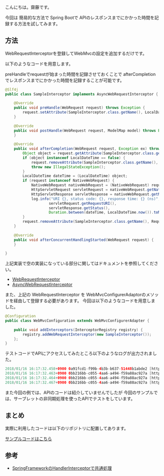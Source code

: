 こんにちは。齋藤です。

今回は 簡易的な方法で Spring Bootで APIのレスポンスまでにかかった時間を記録する方法を試してみます。

## 方法

WebRequestInterceptorを登録してWebMvcの設定を追加するだけです。

以下のようなコードを用意します。

preHandleでrequestが始まった時間を記録させておくことで
afterCompletionでレスポンスまでにかかった時間を記録することが可能です。

``` java
@Slf4j
public class SampleInterceptor implements AsyncWebRequestInterceptor {
	
	@Override
	public void preHandle(WebRequest request) throws Exception {
		request.setAttribute(SampleInterceptor.class.getName(), LocalDateTime.now(), RequestAttributes.SCOPE_REQUEST);
	}
	
	@Override
	public void postHandle(WebRequest request, ModelMap model) throws Exception {
	}
	
	@Override
	public void afterCompletion(WebRequest request, Exception ex) throws Exception {
		Object object = request.getAttribute(SampleInterceptor.class.getName(), RequestAttributes.SCOPE_REQUEST);
		if (object instanceof LocalDateTime == false) {
			request.removeAttribute(SampleInterceptor.class.getName(), RequestAttributes.SCOPE_REQUEST);
			throw new IllegalStateException();
		}
		LocalDateTime dateTime = (LocalDateTime) object;
		if (request instanceof NativeWebRequest) {
			NativeWebRequest nativeWebRequest = (NativeWebRequest) request;
			HttpServletRequest servletRequest = nativeWebRequest.getNativeRequest(HttpServletRequest.class);
			HttpServletResponse servletResponse = nativeWebRequest.getNativeResponse(HttpServletResponse.class);
			log.info("URI {}, status code: {}, response time: {} (ns)",
					servletRequest.getRequestURI(),
					servletResponse.getStatus(),
					Duration.between(dateTime, LocalDateTime.now()).toNanos());
		}
		request.removeAttribute(SampleInterceptor.class.getName(), RequestAttributes.SCOPE_REQUEST);
	}
	
	@Override
	public void afterConcurrentHandlingStarted(WebRequest request) {
	}
	
}
```

上記実装で空の実装になっている部分に関してはドキュメントを参照してください。

* [WebRequestInterceptor](https://docs.spring.io/spring-framework/docs/current/javadoc-api/org/springframework/web/context/request/WebRequestInterceptor.html)
* [AsyncWebRequestInterceptor](https://docs.spring.io/spring-framework/docs/current/javadoc-api/org/springframework/web/context/request/AsyncWebRequestInterceptor.html)

また、上記の WebRequestInterceptor を WebMvcConfigurerAdaptorのメソッドを経由して登録する必要があります。
今回は以下のようなコードを用意しました。

``` java
@Configuration
public class WebMvcConfiguration extends WebMvcConfigurerAdapter {
	
	public void addInterceptors(InterceptorRegistry registry) {
		registry.addWebRequestInterceptor(new SampleInterceptor());
	};
}
```

テストコードでAPIにアクセスしてみたところ以下のようなログが出力されました。

```java
2018/01/16 16:17:32.458+0900 0a91fcd1-f99b-4b3b-b637-51448b1abde2 [http-nio-8080-exec-9] INFO  com.github.wreulicke.spring.SampleInterceptor:42 - URI /rxjava, status code: 500, response time: 2000000 (ns)
2018/01/16 16:17:32.463+0900 0bb216bb-c055-4aa6-a494-f59a88ac927a [http-nio-8080-exec-10] INFO  com.github.wreulicke.spring.MyController:42 - test
2018/01/16 16:17:32.464+0900 0bb216bb-c055-4aa6-a494-f59a88ac927a [http-nio-8080-exec-10] INFO  com.github.wreulicke.spring.MyController:49 - circuit is open.
2018/01/16 16:17:32.467+0900 0bb216bb-c055-4aa6-a494-f59a88ac927a [http-nio-8080-exec-10] INFO  com.github.wreulicke.spring.SampleInterceptor:42 - URI /rxjava, status code: 500, response time: 1000000 (ns)
```

また今回の例では、APIのコードは紹介していませんでしたが
今回のサンプルでは、サーブレットの非同期処理を使ったAPIでテストをしています。

## まとめ

実際に利用したコードは以下のリポジトリに配置してあります。

[サンプルコードはこちら](https://github.com/wreulicke/spring-sandbox/tree/7422de530b0509041455450b1eddceedfd3b37c5/failsafe)

## 参考

* [SpringFrameworkのHandlerInterceptorで共通処理](http://chronosdeveloper.hatenablog.com/entry/2014/12/15/013731)